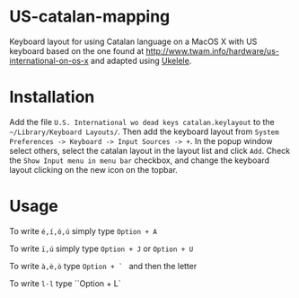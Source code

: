 # US-catalan-mapping
Keyboard layout for using Catalan language on a MacOS X with US keyboard based on the one found at http://www.twam.info/hardware/us-international-on-os-x and adapted using [Ukelele](scripts.sil.org/ukelele).

# Installation

Add the file `U.S. International wo dead keys catalan.keylayout` to the `~/Library/Keyboard Layouts/`. Then add the keyboard layout from `System Preferences -> Keyboard -> Input Sources -> +`. In the popup window select others, select the catalan layout in the layout list and click `Add`. Check the `Show Input menu in menu bar` checkbox, and change the keyboard layout clicking on the new icon on the topbar.

# Usage

To write `é,í,ó,ú` simply type `Option + A`

To write `ï,ú` simply type `Option + J` or `Option + U`

To write `à,è,ò` type ``Option + ` `` and then the letter 

To write `l·l`  type ``Option + L`
